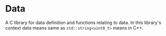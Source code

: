 # Data

A C library for data definition and functions relating to data.
In this library's context data means same as `std::string<uint8_t>` means in
C++.
